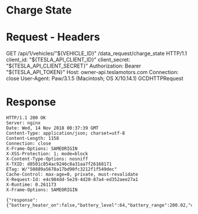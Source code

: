 # Charge State

# Request - Headers

GET /api/1/vehicles/"${VEHICLE_ID}" /data_request/charge_state HTTP/1.1
client_id: "${TESLA_API_CLIENT_ID}"
client_secret: "${TESLA_API_CLIENT_SECRET}"
Authorization: Bearer "${TESLA_API_TOKEN}"
Host: owner-api.teslamotors.com
Connection: close
User-Agent: Paw/3.1.5 (Macintosh; OS X/10.14.1) GCDHTTPRequest


# Response

```
HTTP/1.1 200 OK
Server: nginx
Date: Wed, 14 Nov 2018 00:37:39 GMT
Content-Type: application/json; charset=utf-8
Content-Length: 1158
Connection: close
X-Frame-Options: SAMEORIGIN
X-XSS-Protection: 1; mode=block
X-Content-Type-Options: nosniff
X-TXID: d8501c854ac9246c8a31aa7f26168171
ETag: W/"50889a5678a17bd90fc3212f1f549dec"
Cache-Control: max-age=0, private, must-revalidate
X-Request-Id: e4c984dd-5e29-4d20-87a4-ed352aee27a1
X-Runtime: 0.261173
X-Frame-Options: SAMEORIGIN

{"response":{"battery_heater_on":false,"battery_level":64,"battery_range":200.02,"charge_current_request":48,"charge_current_request_max":48,"charge_enable_request":true,"charge_energy_added":28.26,"charge_limit_soc":90,"charge_limit_soc_max":100,"charge_limit_soc_min":50,"charge_limit_soc_std":90,"charge_miles_added_ideal":115.5,"charge_miles_added_rated":115.5,"charge_port_door_open":true,"charge_port_latch":"Engaged","charge_rate":241.2,"charge_to_max_range":false,"charger_actual_current":0,"charger_phases":null,"charger_pilot_current":33,"charger_power":45,"charger_voltage":386,"charging_state":"Charging","conn_charge_cable":"SAE","est_battery_range":124.78,"fast_charger_brand":"Tesla","fast_charger_present":true,"fast_charger_type":"Tesla","ideal_battery_range":200.02,"managed_charging_active":false,"managed_charging_start_time":null,"managed_charging_user_canceled":false,"max_range_charge_counter":0,"not_enough_power_to_heat":null,"scheduled_charging_pending":false,"scheduled_charging_start_time":null,"time_to_full_charge":0.5,"timestamp":1542155859465,"trip_charging":false,"usable_battery_level":64,"user_charge_enable_request":null}}
```
